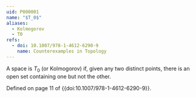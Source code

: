 ```yaml
---
uid: P000001
name: "$T_0$"
aliases:
  - Kolmogorov
  - T0
refs:
  - doi: 10.1007/978-1-4612-6290-9
    name: Counterexamples in Topology
---
```

A space is $T_0$ (or Kolmogorov) if, given any two distinct points, there is an open set containing one but not the other.

Defined on page 11 of {{doi:10.1007/978-1-4612-6290-9}}.
